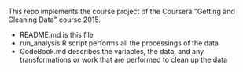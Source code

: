 This repo implements the course project of the Coursera "Getting and Cleaning Data" course 2015.
- README.md is this file
- run_analysis.R script performs all the processings of the data
- CodeBook.md describes the variables, the data, and any transformations or work that are performed to clean up the data